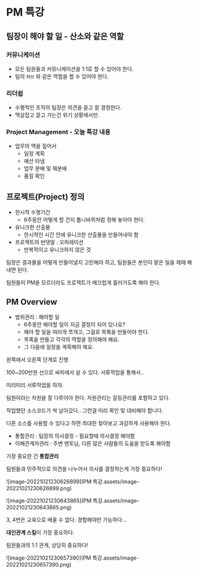 # PM 특강

## 팀장이 해야 할 일 - 산소와 같은 역할

### 커뮤니케이션

- 모든 팀원들과 커뮤니케이션을 1:1로 할 수 있어야 한다.
- 팀의 `허브` 와 같은 역할을 할 수 있어야 한다.

### 리더쉽

- 수평적인 조직의 팀장은 의견을 묻고 잘 경청한다.
- 멱살잡고 끌고 가는건 위기 상황에서만.

### Project Management - 오늘 특강 내용

- 업무의 맥을 짚어서
  - 일정 계획
  - 예산 타냄
  - 업무 분배 및 재분배
  - 품질 확인

## 프로젝트(Project) 정의

- 한시적 수행기간
  - 6주동안 어떻게 할 건지 톱니바퀴처럼 정해 놓아야 한다.
- 유니크한 산출물
  - 한시적인 시간 안에 유니크한 산출물을 만들어내야 함
- 프로젝트의 반댓말 : 오퍼레이션
  - 반복적이고 유니크하지 않은 것

팀장은 결과물을 어떻게 만들어낼지 고민해야 하고, 팀원들은 본인이 맡은 일을 제때 해내면 된다.

팀원들이 PM을 모르더라도 프로젝트가 매끄럽게 흘러가도록 해야 한다.

## PM Overview

- 범위관리 : 해야할 일
  - 6주동안 해야할 일이 지금 결정이 되어 있나요?
  - 해야 할 일을 여러개 쪼개고, 그걸로 목록을 만들어야 한다.
  - 목록을 만들고 각각의 역할을 정의해야 해요.
  - 그 다음에 일정을 계획해야 해요.

왼쪽에서 오른쪽 단계로 진행

100~200만원 선으로 싸피에서 살 수 있다. 서류작업을 통해서..

미리미리 서류작업을 하자.

팀원이라는 자원을 잘 다루어야 한다. 자원관리는 갈등관리를 포함하고 있다.

작업했던 소스코드가 싹 날아갔다.. 그런걸 미리 확인 및 대비해야 합니다.

다른 소스를 사용할 수 있다고 하면 최대한 찾아보고 과감하게 사용해야 한다.

- 통합관리 : 팀장의 의사결정 - 필요할때 의사결정 해야함
- 이해관계자관리 : 주변 멘토님, 다른 많은 사람들의 도움을 받도록 해야함

가장 중요한 건 **통합관리**

팀원들과 민주적으로 의견을 나누어서 의사를 결정하는게 가장 중요하다!

![image-20221021230626899](PM 특강.assets/image-20221021230626899.png)

![image-20221021230643865](PM 특강.assets/image-20221021230643865.png)

3, 4번은 교육으로 배울 수 없다. 경험해야만 가능하다…

**대인관계 스킬**이 가장 중요하다.

팀원들과의 1:1 관계, 상당히 중요하다!

![image-20221021230657390](PM 특강.assets/image-20221021230657390.png)